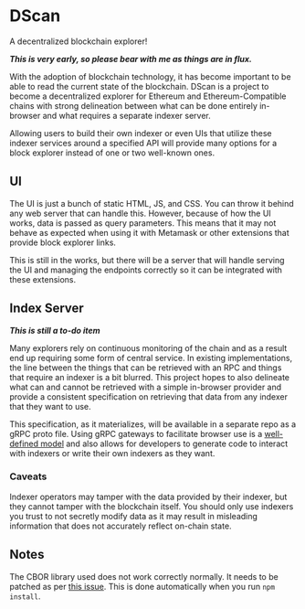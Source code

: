 # DScan

A decentralized blockchain explorer!

**_This is very early, so please bear with me as things are in flux._**

With the adoption of blockchain technology, it has become important to be able
to read the current state of the blockchain. DScan is a project to become a
decentralized explorer for Ethereum and Ethereum-Compatible chains with strong
delineation between what can be done entirely in-browser and what requires a
separate indexer server.

Allowing users to build their own indexer or even UIs that utilize these indexer
services around a specified API will provide many options for a block explorer
instead of one or two well-known ones.

## UI

The UI is just a bunch of static HTML, JS, and CSS. You can throw it behind any
web server that can handle this. However, because of how the UI works, data is
passed as query parameters. This means that it may not behave as expected when
using it with Metamask or other extensions that provide block explorer links.

This is still in the works, but there will be a server that will handle serving
the UI and managing the endpoints correctly so it can be integrated with these
extensions.

## Index Server

**_This is still a to-do item_**

Many explorers rely on continuous monitoring of the chain and as a result end up
requiring some form of central service. In existing implementations, the line
between the things that can be retrieved with an RPC and things that require an
indexer is a bit blurred. This project hopes to also delineate what can and
cannot be retrieved with a simple in-browser provider and provide a consistent
specification on retrieving that data from any indexer that they want to use.

This specification, as it materializes, will be available in a separate repo as
a gRPC proto file. Using gRPC gateways to facilitate browser use is a
[well-defined model][1] and also allows for developers to generate code to
interact with indexers or write their own indexers as they want.

### Caveats

Indexer operators may tamper with the data provided by their indexer, but they
cannot tamper with the blockchain itself. You should only use indexers you trust
to not secretly modify data as it may result in misleading information that does
not accurately reflect on-chain state.

## Notes

The CBOR library used does not work correctly normally. It needs to be patched
as per [this issue][2]. This is done automatically when you run `npm install`.

[1]: https://github.com/grpc-ecosystem/grpc-gateway
[2]: https://github.com/dignifiedquire/borc/issues/49
